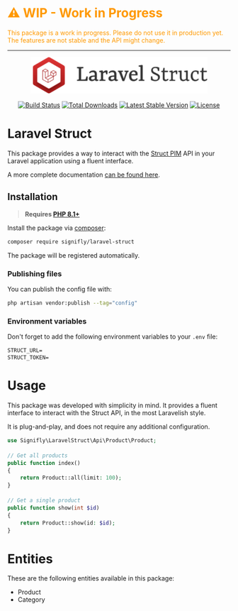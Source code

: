 <div style="color: #f90">

# ⚠️ WIP - Work in Progress

This package is a work in progress. Please do not use it in production yet.
The features are not stable and the API might change.

</div>

---

<p align="center"><a href="https://github.com/signifly/laravel-struct" target="_blank"><img src="./assets/laravel_struct_logo.svg" width="400" alt="Laravel Logo"></a></p>

<p align="center">
<a href="https://travis-ci.org/signifly/laravel-struct"><img src="https://travis-ci.org/signifly/laravel-struct.svg" alt="Build Status"></a>
<a href="https://packagist.org/packages/signifly/laravel-struct"><img src="https://img.shields.io/packagist/dt/signifly/laravel-struct" alt="Total Downloads"></a>
<a href="https://packagist.org/packages/signifly/laravel-struct"><img src="https://img.shields.io/packagist/v/signifly/laravel-struct" alt="Latest Stable Version"></a>
<a href="https://packagist.org/packages/signifly/laravel-struct"><img src="https://img.shields.io/packagist/l/signifly/laravel-struct" alt="License"></a>

</p>

# Laravel Struct

This package provides a way to interact with the [Struct PIM](https://struct.com/) API in your Laravel application using a fluent interface.

A more complete documentation [can be found here](https://signifly.notion.site/Laravel-Struct-f8c37dca668e4717a8828d6729a3e185).

## Installation

> **Requires [PHP 8.1+](https://signifly.notion.site/Why-do-we-only-support-PHP-8-1-50fdbe4171934d5ba22c0588a87a19c8)**

Install the package via [composer](https://getcomposer.org/):

```bash
composer require signifly/laravel-struct
```

The package will be registered automatically.

### Publishing files

You can publish the config file with:

```bash
php artisan vendor:publish --tag="config"
```

### Environment variables

Don't forget to add the following environment variables to your `.env` file:

```init
STRUCT_URL=
STRUCT_TOKEN=
```

# Usage

This package was developed with simplicity in mind. It provides a fluent interface to interact with the Struct API, in the most Laravelish style.

It is plug-and-play, and does not require any additional configuration.

```php
use Signifly\LaravelStruct\Api\Product\Product;

// Get all products
public function index()
{
    return Product::all(limit: 100);
}

// Get a single product
public function show(int $id)
{
    return Product::show(id: $id);
}
```

# Entities

These are the following entities available in this package:

-   Product
-   Category

